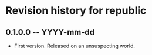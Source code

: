 # Revision history for republic

## 0.1.0.0 -- YYYY-mm-dd

* First version. Released on an unsuspecting world.
